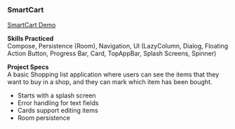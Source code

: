 ### SmartCart
[SmartCart Demo](https://github.com/sike25/mobile_projects/assets/97693483/40cc01ba-7570-478f-8243-fad3441acbe4)

**Skills Practiced**  
Compose, Persistence (Room), Navigation, UI (LazyColumn, Dialog, Floating Action Button, Progress Bar, Card, TopAppBar, Splash Screens, Spinner)  

**Project Specs**  
A basic Shopping list application where users can see the items that they 
want to buy in a shop, and they can mark which item has been bought.   
* Starts with a splash screen  
* Error handling for text fields  
* Cards support editing items  
* Room persistence    